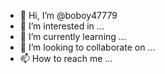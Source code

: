 - 👋 Hi, I’m @boboy47779
- 👀 I’m interested in ...
- 🌱 I’m currently learning ...
- 💞️ I’m looking to collaborate on ...
- 📫 How to reach me ...

<!---
boboy47779/boboy47779 is a ✨ special ✨ repository because its `README.md` (this file) appears on your GitHub profile.
You can click the Preview link to take a look at your changes.
--->
